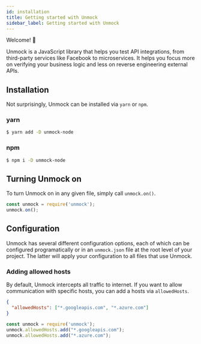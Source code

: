 ```yaml
---
id: installation
title: Getting started with Unmock
sidebar_label: Getting started with Unmock
---
```


Welcome! 👋

Unmock is a JavaScript library that helps you test API integrations, from third-party services like Facebook to microservices. It helps you focus more on verifying your business logic and less on reverse engineering external APIs.

## Installation

Not surprisingly, Unmock can be installed via `yarn` or `npm`.

### yarn

```bash
$ yarn add -D unmock-node
```

### npm

```bash
$ npm i -D unmock-node
```

## Turning Unmock on

To turn Unmock on in any given file, simply call `unmock.on()`.

```javascript
const unmock = require('unmock');
unmock.on();
```

## Configuration

Unmock has several different configuration options, each of which can be configured programatically or in an `unmock.json` file at the root level of your project. The latter will apply your configuration to all files that use Unmock.

### Adding allowed hosts

By default, Unmock intercepts all traffic to internet. If you want to allow communication with specific hosts, you can add a hosts via `allowedHosts`.

<!--DOCUSAURUS_CODE_TABS-->

<!--JSON-->
```json
{
  "allowedHosts": ["*.googleapis.com", "*.azure.com"]
}
```

<!--JavaScript-->
```javascript
const unmock = require('unmock');
unmock.allowedHosts.add("*.googleapis.com");
unmock.allowedHosts.add("*.azure.com");
```

<!--END_DOCUSAURUS_CODE_TABS-->

